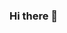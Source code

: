 ### Hi there 👋

<!--
**posix4e/posix4e** is a ✨ _special_ ✨ repository because its `README.md` (this file) appears on your GitHub profile.

Here are some ideas to get you started:

- 🔭 I’m currently working on Intuition Machines and HCaptcha
- 🌱 I’m currently learning how to run a marketing campaign, edge compute and how to be an anti-racist
- 👯 I’m looking to collaborate on HCaptcha, hmt-ecrow and the Human Token
- 🤔 I’m looking for help with HCaptcha and all things Human Token
- 💬 Ask me about how i ate two pizzas in one sitting
- 📫 How to reach me: twitter.com/posix4e
- 😄 Pronouns: They/He/She/It whatever is fine
- ⚡ Fun fact: ...
-->
